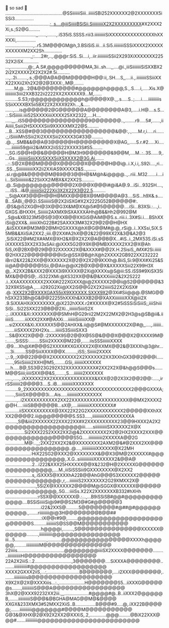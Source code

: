 🤍 so sad 🤍
.............................................@SSiiiiiiiSiii..iiiiiiSBi252XXXXXX2@2XXXXXXX5iSSi3...............
...................................;,,s....@iiiSiiiiiBSiSii.SiiiiiiiiiiX2X2XXXXXXXXX#X2XXX2Xi,s.;S2@G.........
........................,,......,.......,.iS35iS.SSSS.riii3.iiiiiiiiiiSiXXXXXXXXXXXXXXXhXXXXXi,...............
......................,..r5.3M@@@GM@h,3.BSiSiS.iii...ii.Si5.iiiiiiiiiSSSiXXXX2XXXXXXXXXXXM2XX2Sh..............
....................,;:.....2#r,..,.@@@r:SiS..Si....i,..iir.iiiiiiiiiiSSii2X293XiXXXXXXX22532X2iSX............
...,.............,@:,.A.S#,@@@@@@@@@MA,3ii..sh....,,....@i.,iiiSiiiiiiiiSiSXXBX22i2X2XXXX2X2X2X2#.5i..........
...,..2i........,.s.;@@@A@A@@M@@@@@H@@:ii,.SH....S,,....ii.,.iiiiiiiiiSSiiiXXX22XXii2Xh2X2@2@3XXX:,.M@,.......
.......M,@...2@&@@@@@@@@@#@@@@@@h@@@@,S.,.S.....i,.....Xis.X@iiiiiiiiii3iiii2XXB322ii2222XX2XXXXXX9...M,......
..........S.S3;r@@@@@@@@@@@@h@i@@@@X@.,,.s.....S..;.....i.....iiiiiiiiiisSSiiXXXXBX5ii5BX22X2XXX92Xh...,&.....
......,....is@@@@@@2@G@@@@@@A@@@@@@@@A@3,.....i.H@....s.S....:.SiSiiiiii.iiii52SXXXXiiiiXXXX25XX2322,....H....
.....,,,..iS5@@@@@@@@@@@@@@@9@@@@@@@..,........r9.....5#,......,iiAiiiii,Ssiii2HSXXXXSiii9XXXXXMX22@S.........
...B...XSS@#@@3@@@@@@@@@@@@@@@@@&@@:,.,.....M.r,i.....ri.......;,iSiiiiiMhSSiii2Xi2XXXSiii2XXXX3G#33@.........
.@..,..SMB&&@@A@3@@@@@H@@@@@@@@@X@AG,,.....S.r.#2.....Xi.........iiiiiiii59@iii2&iiMXX2iiSS22XXXX3S#S5........
..,SG.iS@@H@@&@@@@@H@M3H9@@@@@@&9@@M,....M..:..3S......9,....Gs..,iiiiiiiiiSiiiiXXiSXXX5iiXSXXXX2@3G.Ai,......
..::.S@2X@B@M@@@@X@@@G@@X@@@@@H@@i@..i.X,i.i,.S92i....,ri....SS..,SiiiiiiiiiiiiiXX2ii2XXiAS9iXXXX2&S..,.......
.si.r@@B&@@@@@M@B9@@3@@H@&M@h&i@@@@..,..riii..M32.......i....ii...SiiSiiiiiiiiii&22SiiXX2iMBX&X2XX2S..........
.@..Si@@@@@@@@@@@@@2X@@@X@@@i#@i&A@.9...iSi...932SH....,....iSS...i&@.iiiiiiiiSii222Xii3X2X22X3@22.5..........
.,,Si@AX#3@@@H@@H@MXX@@@BX@9M@@@@A@3....SiS...h9X&.s....B...SABi,;@@2i.SSiiiiiiiS@2X2iiSXG#X2X2225G52B@@@@@#:.
.@S&@i52XG@H@3X@@G3X&M@XX@i5#@5@@@@@....iSi...B3XSi.:...,i..GXGS.iBHXXH,.Siiiiiii2AXMX9iSXAXXXAHh@B&&Hh2@992@M
,.S@s&XB323M5@S@3@XXB@@XXGiS@AiM@@S.s..riii.i..3X#Si.i....BShXXiSii@2XX&..iiiiiiiXhG22B#2SAXXX3M#32X29@2@@H@HX
,&iiSXXX#@M3M@2@MH2GXXXX@hX@G@@M#@.@,.rSi@..i..XXSsi,SiX.S5MB&&XiiSiA2XX2.;iiii.@2XX#A2hX@@2&22@99XX2X&3@&A2@3
,SiSiX22@#M2X#AMX@XH2&X@X2X2X@A@@B@X...#iS..i.,2MX53S.iSi.sSiXXXXXS3XX2X33sSAii:@iXXX5G2@X9X@@MBXXXXX2XX2@X@Ah
5iS,iX@2BX@@29@@32XXXXX2X@&XXXX#@@2X.H.2SisiS,,iMX#2Si.iiiiii@2HXX22@@@@@@@@iiSr@SSX@B@hX@h2XXXX2GB922XX232222
iBrri2&X22&2XX@@XXXXXX2X@2@X2X2@9XXXh@.BiiS,Si:9@XX#Xi25&Siii@A@@@@@@5Sii,@@Aiir@@iX2B@X@@@X&XXXXXSiii22X99H3X
@,..X2XX2B&XXX2@XXX3i9XXXXX@2Xi@XXXXs@S@iii:SS.iSS9#9XiSX35iMX&@@@S@;..iS322XMi:@XS32XX@@&@&XXXiiiiii2&2X2S222
.i..XXAXXXXXXXX2XXX#i222XGXXX@i@2XXXXX2@@ii@S2@@@@@@&332X9XS5i@A.,....ii292G2Xii@XX2iS@@G2X2X2iiiiiiS22X2XiSX#
.@.:XXX2X2@XXXXGAX55iiX9XXXXXX.SXXX9X2@3Xi#Sii@@@.@SMG@@hSXX233Bh@G&@@22255hXXXh&XXXB2@@XAXXiiiiiiiiiXXX@iii2X
.9.SiXXAHXiXXXXXXXX,@iX232hXXX.r2#XXXXX@X2#5iSSSiSiSiiiS;,iiiiShiiiSiSi...Si22SXX223@B@@2Xi..,iiiiiiii5iiiiS2X
.;..iXXXX&Xi:XXXXXXX@@SMhH@G29rii22M2X22MX2@2H3@s@SB@ii&.iiiiiiiS.........iiiXXX2XX#@AXXi....iiiiiiiSiiiiiiXX@
...si2XXXX&Xi.XXXXXX5@@2AHXX&.ii@@S#@MXXXXXX2X@#@,,....,.iiiiiii.........iiiSXXXX2XH2Xs.....iiiiiiS3SiiiiiSXX3
...S&@XX2X@@@.:2XXXX9S@2@@X@5S@&@@@X@@@X2@XXXX9M@:......,SiSSS:........SSiii2XXXX@M22@,......iisSSSiiiiiiiXXXX
.@9....Xh@X#@@@S2XXXX#XXGXXXX2X@XXMX@@2&@3XXXh@3@hr.......3i.........SS@SiiiXXXX@@X.........,iSS;.Siiiiii2XXXX
.,:.9,.;X@@22@@@X2XXXXXXXX2X2XXXXXX2XX3XXhGX3@@2@@@i...........,95iiSiiiiii2XXH@M5,........GSi,.iiiiiiiiXXXXXX
....h.....B@,SS3@23G292X32XXXXXXXXXX#2XX2X2X@&h@@S@@@s......M@@Siiii;iiiiiSXX@@&S,.......,S....iiiiiiii2XXXXXX
.....,.....,.iXXXXXX2XX2XXXXXXXXXXXXXX&XXX@2@2X3X2@@2@@:.....,irrSSiiiiiii2@@@@3....S..iB....iiiiiiiiiiXXXXXXX
..........9,,2XXXXXXXXXXXXXXXXXXXXXXXXXXXXXXXXXXX2@@@GXXXA;.......,SiiiiSX@@@@3i....Ais.....iiiiiiiiiiXXXXXXXX
.........,..i2XXXXXXXXXXX2XX22XXXXXXXXXXXXXXXXXXX@@MX2XXXX2@@H....:iiiiSB@@@@@B...sX@,....iiiiiiiiiiiXXXXXXXX#
...........iiSXXXXXXXXXX@3XX22X22G2XXXXXXXXXXXX2@@@@@XXhXXXX2@@@@2.iii@@@@@@@@S.SS3.....,iiiiiiiiiiiXXXXXXXXXA
.........,S@&iiii2XXXXXX22XXX22XX#X2XXXXXXXXXX23@@9HXXX2A2X2@@@@@@@@@@@@@@@@@@iii......siiiiiiiiiiiSXXXXXX2X@X
...............Si2XXX22S2XXX2XX2i@&2XXXXXXXX2X2@2HX2XXXX2XXX@@@@@@@@@@@@@@@@@@S5G.....iiiiiiiiiiiii2XXXXXA@@2G
...............M@:..,,;2XX22XX2X2&@XXXXXXXX2AXM2@&#@2XXX2XX@@@@@@@@@@@@@@@@@@..@....,iiiiiiiiiiiiiXXXXXX@X22MH
....................:HiX22SG2@XXX2@XXXXXXXX&@@X3@M@2XXXXXX#@@@@@@@@@@@@@@@@@,.X.G..siiiiiiiiiiiiiXXXXXXX2&@@A@
.....................2...i222&XXX25HXXXXX@@X&232@H@2XXXXXG@@@@@@@@@@@@@@@@@,....M.,iiiSiSSSiii9GXXXXXXXX@X2XX2
.....................s,.iSXXX5@XXXXhA22B@@AhG@@@53XXXXXX2@@@@@@@@@@@@@@@@@@:,r,...iiiiiiiiS2XXXXXXX2G29XMXX2X@
........................,5Si2X@XXXXXX2@@@@M@iSGGX@XXXXXX@@@@@@@@@@@@@@@@@@,.5G...:iiiiSs.X22X2XXXXXXXB332#hXHh
.........................:rSSX@@XXXXXX@.:...,...B9iSSiSB#@@#@@@@@@@@@@@@@....BSSiSiiiiiSi@i9#@@S2M3@#G#@@@@@@3
............................i22&2XXS@..........5@@@@@@@@#@##@#@@@@@@@@@@@.,.......riiiiiiiii@i@3H@@@@@@@@B@@##
............................:iX@@r#9@,........@@@@@@@@@@@@@@@@@@@@@@@@@@S..........iiiiiiiiiS@SS@@M@@@@@@@@@@@
............................h@@@@i,........,S@@@@@@@@@@@@@@@XXXXXX@@@@@@.........,iiiiiiiiiiii@@@@@@@@@@@@@@@@
iii...5.........................,...........@@@@@@@@@@@@@@@@XXXXh@@@@@@,.........iiiiiiiiiiiiM@@@@@@@@@@@@@@@@
22iiiis.....................................@@@@@@@@iiiiSX2XXXX@@@@@@@..........iiiiiiiiiiiiH@@@@@@@@@@@@@@@@@
22A2X2iiiS.:.2.............................,3@@@@@@@....SiXXXA@@@@@@@@.........iiiiiiiiiiii#@@@@@@@@@@@@@@@@@@
XXXX2GXXX2iiS,...:,.........................B@@@@@@@,....i2XXX@@@@@@@,........iiiiiiiiiiisB@@@@@@@@@@@@@@@@@@@
X9X2X@2X@XXXXiiis...:.,....................H@@@@@@@S5...iiXXXG@@@@@@s.......,iiiiiiiiiiiS@@@A@@@@@@@@@@@@@@@@@
3hX@2@XXX92232XX2iii.,,,...................#@@@@#@..B..iiXXX2@@@@@@B,.......iiiiiiiiiiiS@@@&@BGHA@MAG@@M@&@@@@
XXGX&233XMX3#52MXX2XiiS..B................B@@@#9.....@,.iXX22B@@@@@;.......iiiiiiiiiii@@@@@@@#@@@@M@@@@@@@@@@@
G@3&@XHX@2@X92X2XX2@XXXiS,.2,.............@@@.........@BiX22XXX@@@#.......iiiiiiiiiii@@@@@@@@@@@@@@@@@@@@@@@@
